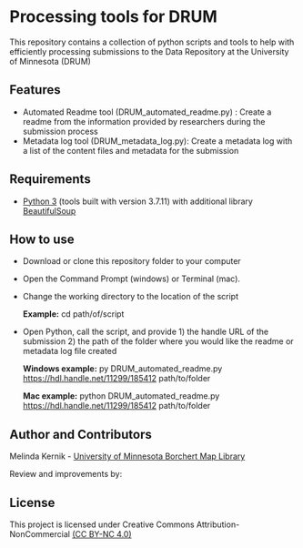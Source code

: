 # Processing tools for DRUM
This repository contains a collection of python scripts and tools to help with efficiently processing submissions to the Data Repository at the University of Minnesota (DRUM)

## Features 
* Automated Readme tool  (DRUM_automated_readme.py) : Create a readme from the information provided by researchers during the submission process
* Metadata log tool (DRUM_metadata_log.py): Create a metadata log with a list of the content files and metadata for the submission 

## Requirements

* [Python 3](https://www.python.org/) (tools built with version 3.7.11) with additional library [BeautifulSoup](https://www.crummy.com/software/BeautifulSoup/bs4/doc/)

## How to use
* Download or clone this repository folder to your computer
* Open the Command Prompt (windows) or Terminal (mac).
* Change the working directory to the location of the script

  **Example:** cd path/of/script

* Open Python, call the script, and provide 1) the handle URL of the submission  2) the path of the folder where you would like the readme or metadata log file created

  **Windows example:** py DRUM_automated_readme.py https://hdl.handle.net/11299/185412 path/to/folder

  **Mac example:** python DRUM_automated_readme.py https://hdl.handle.net/11299/185412 path/to/folder


## Author and Contributors

Melinda Kernik - [University of Minnesota Borchert Map Library](https://www.lib.umn.edu/about/staff/melinda-kernik)

Review and improvements by:

## License

This project is licensed under Creative Commons Attribution-NonCommercial [(CC BY-NC 4.0)](https://creativecommons.org/licenses/by-nc/4.0/)
